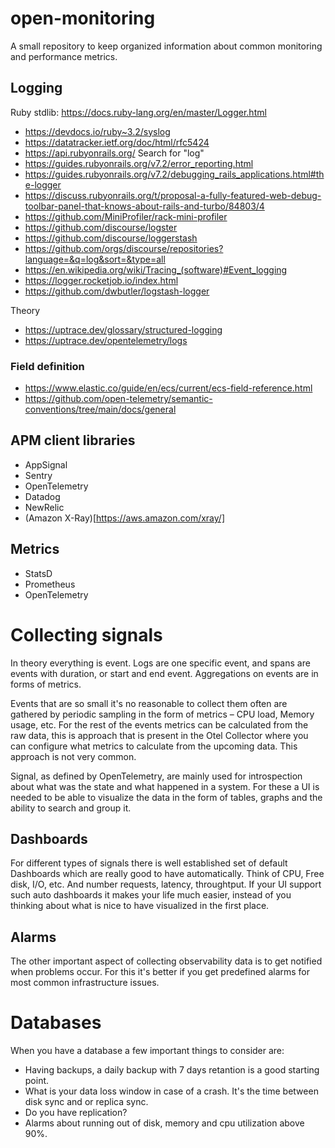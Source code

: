 # open-monitoring
A small repository to keep organized information about common monitoring and performance metrics.

## Logging

Ruby stdlib: https://docs.ruby-lang.org/en/master/Logger.html

* https://devdocs.io/ruby~3.2/syslog
* https://datatracker.ietf.org/doc/html/rfc5424
* https://api.rubyonrails.org/ Search for "log"
* https://guides.rubyonrails.org/v7.2/error_reporting.html
* https://guides.rubyonrails.org/v7.2/debugging_rails_applications.html#the-logger
* https://discuss.rubyonrails.org/t/proposal-a-fully-featured-web-debug-toolbar-panel-that-knows-about-rails-and-turbo/84803/4
* https://github.com/MiniProfiler/rack-mini-profiler
* https://github.com/discourse/logster
* https://github.com/discourse/loggerstash
* https://github.com/orgs/discourse/repositories?language=&q=log&sort=&type=all
* https://en.wikipedia.org/wiki/Tracing_(software)#Event_logging
* https://logger.rocketjob.io/index.html
* https://github.com/dwbutler/logstash-logger

Theory

* https://uptrace.dev/glossary/structured-logging
* https://uptrace.dev/opentelemetry/logs

### Field definition

* https://www.elastic.co/guide/en/ecs/current/ecs-field-reference.html
* https://github.com/open-telemetry/semantic-conventions/tree/main/docs/general

## APM client libraries

* AppSignal
* Sentry
* OpenTelemetry
* Datadog
* NewRelic
* (Amazon X-Ray)[https://aws.amazon.com/xray/]

## Metrics

* StatsD
* Prometheus
* OpenTelemetry

# Collecting signals

In theory everything is event. Logs are one specific event, and spans are events with duration, or start and end event. Aggregations on events are in forms of metrics.

Events that are so small it's no reasonable to collect them often are gathered by periodic sampling in the form of metrics – CPU load, Memory usage, etc.
For the rest of the events metrics can be calculated from the raw data, this is approach that is present in the Otel Collector where you can configure what metrics to
calculate from the upcoming data. This approach is not very common.

Signal, as defined by OpenTelemetry, are mainly used for introspection about what was the state and what happened in a system. For these a UI is needed to be able to visualize
the data in the form of tables, graphs and the ability to search and group it.

## Dashboards

For different types of signals there is well established set of default Dashboards which are really good to have automatically. Think of CPU, Free disk, I/O, etc. And number
requests, latency, throughtput. If your UI support such auto dashboards it makes your life much easier, instead of you thinking about what is nice to have visualized in the
first place.

## Alarms

The other important aspect of collecting observability data is to get notified when problems occur. For this it's better if you get predefined alarms for most common
infrastructure issues.

# Databases

When you have a database a few important things to consider are:

* Having backups, a daily backup with 7 days retantion is a good starting point.
* What is your data loss window in case of a crash. It's the time between disk sync and or replica sync.
* Do you have replication?
* Alarms about running out of disk, memory and cpu utilization above 90%.
